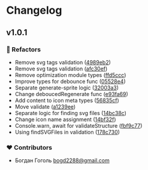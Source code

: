 # Changelog


## v1.0.1


### 💅 Refactors

- Remove svg tags validation ([4989eb2](https://github.com/daisigu/nuxt-icon-manager/commit/4989eb2))
- Remove svg tags validation ([afc30ef](https://github.com/daisigu/nuxt-icon-manager/commit/afc30ef))
- Remove optimization module types ([ffd5ccc](https://github.com/daisigu/nuxt-icon-manager/commit/ffd5ccc))
- Improve types for debounce func ([05528e4](https://github.com/daisigu/nuxt-icon-manager/commit/05528e4))
- Separate generate-sprite logic ([32003a3](https://github.com/daisigu/nuxt-icon-manager/commit/32003a3))
- Change deboucedRegenerate func ([e93fa69](https://github.com/daisigu/nuxt-icon-manager/commit/e93fa69))
- Add content to icon meta types ([56835cf](https://github.com/daisigu/nuxt-icon-manager/commit/56835cf))
- Move validate ([a1239ee](https://github.com/daisigu/nuxt-icon-manager/commit/a1239ee))
- Separate logic for finding svg files ([14bc38c](https://github.com/daisigu/nuxt-icon-manager/commit/14bc38c))
- Change icon name assignment ([14bf32f](https://github.com/daisigu/nuxt-icon-manager/commit/14bf32f))
- Console.warn, await for validateStructure ([fbf9c77](https://github.com/daisigu/nuxt-icon-manager/commit/fbf9c77))
- Using findSVGFiles in validation ([178c730](https://github.com/daisigu/nuxt-icon-manager/commit/178c730))

### ❤️ Contributors

- Богдан Гоголь <bogd2288@gmail.com>

